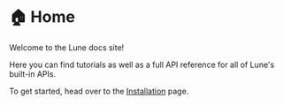 # 🏠 Home

Welcome to the Lune docs site!

Here you can find tutorials as well as a full API reference for all of Lune's built-in APIs.

To get started, head over to the [Installation](https://github.com/filiptibell/lune/wiki/Getting-Started---1-Installation) page.

